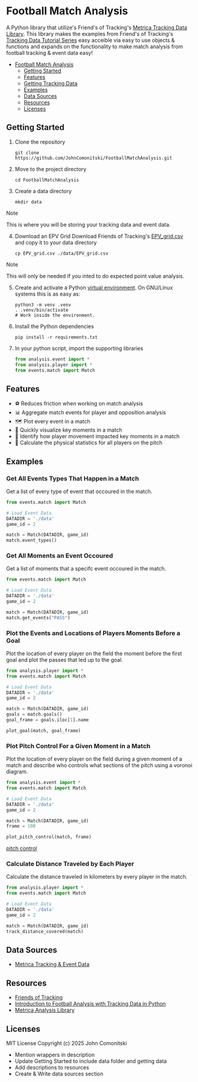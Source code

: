 # Football Match Analysis

A Python library that utilize's Friend's of Tracking's [Metrica Tracking Data Library](https://github.com/Friends-of-Tracking-Data-FoTD/LaurieOnTracking). This library makes the examples from Friend's of Tracking's [Tracking Data Tutorial Series](https://www.youtube.com/watch?v=8TrleFklEsE) easy acceible via easy to use objects & functions and expands on the functionality to make match analysis from football tracking & event data easy!

<!--TOC-->

- [Football Match Analysis](#footbal-match-analysis)
  - [Getting Started](#getting-started)
  - [Features](#features)
  - [Getting Tracking Data](#getting-tracking-data)
  - [Examples](#examples)
  - [Data Sources](#data-sources)
  - [Resources](#resources)
  - [Licenses](#license)


## Getting Started

1. Clone the repository

   ```shell
   git clone https://github.com/JohnComonitski/FootballMatchAnalysis.git
   ```

2. Move to the project directory

   ```shell
   cd FootballMatchAnalysis
   ```

3. Create a data directory

   ```shell
   mkdir data
   ```
  > [!NOTE]
  > This is where you will be storing your tracking data and event data.

4. Download an EPV Grid
   Download Friends of Tracking's [EPV_grid.csv](https://github.com/Friends-of-Tracking-Data-FoTD/LaurieOnTracking/blob/master/EPV_grid.csv) and copy it to your data directory
    ```shell
   cp EPV_grid.csv ./data/EPV_grid.csv
   ```
  > [!NOTE]
  > This will only be needed if you inted to do expected point value analysis.

5. Create and activate a Python
   [virtual environment](https://docs.python.org/3/library/venv.html#creating-virtual-environments).
   On GNU/Linux systems this is as easy as:

   ```shell
   python3 -m venv .venv
   . .venv/bin/activate
   # Work inside the environment.
   ```

6. Install the Python dependencies

   ```shell
   pip install -r requirements.txt
   ```

7. In your python script, import the supporting libraries

    ```python
    from analysis.event import *
    from analysis.player import *
    from events.match import Match
    ```

## Features
- ⚽ Reduces friction when working on match analysis
- 📊 Aggregate match events for player and opposition analysis
- 🗺️ Plot every event in a match
- 🔑 Quickly visualize key moments in a match
- 🔎 Identify how player movement impacted key moments in a match
- 🏃 Calculate the physical statistics for all players on the pitch


## Examples
### Get All Events Types That Happen in a Match
Get a list of every type of event that occoured in the match.

```python
from events.match import Match

# Load Event Data
DATADIR = './data'
game_id = 2

match = Match(DATADIR, game_id)
match.event_types()
```

### Get All Moments an Event Occoured
Get a list of moments that a specifc event occoured in the match.

```python
from events.match import Match

# Load Event Data
DATADIR = './data'
game_id = 2

match = Match(DATADIR, game_id)
match.get_events("PASS")
```

### Plot the Events and Locations of Players Moments Before a Goal
Plot the location of every player on the field the moment before the first goal and plot the passes that led up to the goal.

```python
from analysis.player import *
from events.match import Match

# Load Event Data
DATADIR = './data'
game_id = 2

match = Match(DATADIR, game_id)
goals = match.goals()
goal_frame = goals.iloc[1].name

plot_goal(match, goal_frame)
```

### Plot Pitch Control For a Given Moment in a Match
Plot the location of every player on the field during a given moment of a match and describe who controls what sections of the pitch using a voronoi diagram.

```python
from analysis.event import *
from events.match import Match

# Load Event Data
DATADIR = './data'
game_id = 2

match = Match(DATADIR, game_id)
frame = 100

plot_pitch_control(match, frame)
``` 

[pitch control](./examples/pitch_control.png)

### Calculate Distance Traveled by Each Player
Calculate the distance traveled in kilometers by every player in the match.

```python
from analysis.player import *
from events.match import Match

# Load Event Data
DATADIR = './data'
game_id = 2

match = Match(DATADIR, game_id)
track_distance_covered(match)
```

## Data Sources
 - [Metrica Tracking & Event Data](https://github.com/metrica-sports/sample-data)

## Resources
 - [Friends of Tracking](https://www.youtube.com/@friendsoftracking755)
 - [Introduction to Football Analysis with Tracking Data in Python](https://www.youtube.com/watch?v=8TrleFklEsE)
 - [Metrica Analysis Library](https://github.com/Friends-of-Tracking-Data-FoTD/LaurieOnTracking)


## Licenses
MIT License
Copyright (c) 2025 John Comonitski

- Mention wrappers in description
- Update Getting Started to include data folder and getting data
- Add descriptions to resources
- Create & Write data sources section
